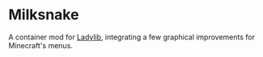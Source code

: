 # Milksnake
A container mod for [Ladylib](../README.md), integrating a few
graphical improvements for Minecraft's menus.